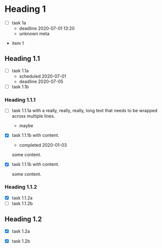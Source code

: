 # Heading 1

- [ ] task 1a
  - deadline 2020-07-01 13:20
  - unknown meta
- item 1

## Heading 1.1

- [ ] task 1.1a
  - scheduled 2020-07-01
  - deadline 2020-07-05
- [ ] task 1.1b

### Heading 1.1.1

- [ ] task 1.1.1a with a really, really, really, long text that needs to be
      wrapped across multiple lines.
  - maybe
- [x] task 1.1.1b with content.
  - completed 2020-01-03

  some content.
- [X] task 1.1.1b with content.

  some content.

### Heading 1.1.2

- [x] task 1.1.2a
- [ ] task 1.1.2b

## Heading 1.2

- [x] task 1.2a
- [x] task 1.2b

